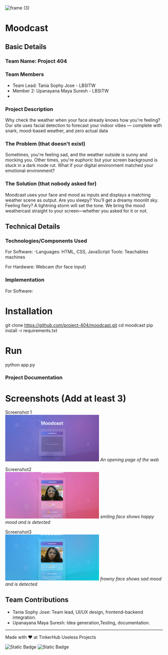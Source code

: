 <img width="3188" height="1202" alt="frame (3)" src="https://github.com/user-attachments/assets/517ad8e9-ad22-457d-9538-a9e62d137cd7" />


# Moodcast


## Basic Details
### Team Name: Project 404


### Team Members
- Team Lead: Tania Sophy Jose - LBSITW
- Member 2: Upanayana Maya Suresh - LBSITW
- 

### Project Description
Why check the weather when your face already knows how you're feeling? Our site uses facial detection to forecast your indoor vibes — complete with snark, mood-based weather, and zero actual data

### The Problem (that doesn't exist)
Sometimes, you're feeling sad, and the weather outside is sunny and mocking you. Other times, you're euphoric but your screen background is stuck in a dark mode rut. What if your digital environment matched your emotional environment?

### The Solution (that nobody asked for)
Moodcast uses your face and mood as inputs and displays a matching weather scene as output. Are you sleepy? You’ll get a dreamy moonlit sky. Feeling fiery? A lightning storm will set the tone. We bring the mood weathercast straight to your screen—whether you asked for it or not.

## Technical Details
### Technologies/Components Used
For Software:
-Languages:  HTML, CSS, JavaScript
Tools: Teachables machines

For Hardware:
Webcam (for face input)

### Implementation
For Software:
# Installation
git clone https://github.com/project-404/moodcast.git
cd moodcast
pip install -r requirements.txt

# Run
python app.py

### Project Documentation

# Screenshots (Add at least 3)
Screenshot 1<br><img src="opening.png" width="300"/>
*An opening page of the web*

Screenshot2<br><img src="Happy.png" width="300"/>
*smiling face shows happy mood and is detected*

Screenshot3<br><img src="Sad.png" width="300"/>
*frowny face shows sad mood and is detected*


## Team Contributions
- Tania Sophy Jose: Team lead, UI/UX design, frontend-backend integration.
- Upanayana Maya Suresh: Idea generation,Testing, documentation.

---
Made with ❤️ at TinkerHub Useless Projects 

![Static Badge](https://img.shields.io/badge/TinkerHub-24?color=%23000000&link=https%3A%2F%2Fwww.tinkerhub.org%2F)
![Static Badge](https://img.shields.io/badge/UselessProjects--25-25?link=https%3A%2F%2Fwww.tinkerhub.org%2Fevents%2FQ2Q1TQKX6Q%2FUseless%2520Projects)



